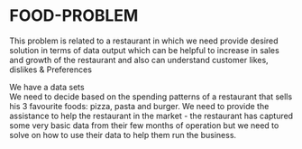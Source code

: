 # FOOD-PROBLEM
This problem is related to a restaurant in which we need provide desired solution in terms of data output which  can be helpful to increase in sales and growth of the restaurant and also can understand customer likes, dislikes &amp; Preferences

We have a data sets  
We need to decide based on the spending patterns of a restaurant that sells his 3 favourite foods: pizza, pasta and burger.
We need to provide the assistance to help the restaurant in the market - the restaurant has captured some very basic data from their few months of operation but 
we need to solve on how to use their data to help them run the business.
